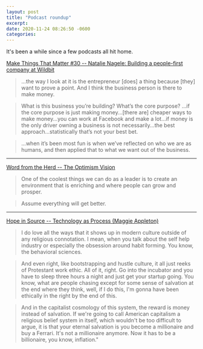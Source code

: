 ```yaml
---
layout: post
title: "Podcast roundup"
excerpt: 
date: 2020-11-24 08:26:50 -0600
categories: 
---
```


It's been a while since a few podcasts all hit home.

[Make Things That Matter #30 -- Natalie Nagele: Building a people-first company at Wildbit](https://andrewskotzko.com/natalie-nagele-building-a-people-first-company-at-wildbit/)

> ...the way I look at it is the entrepreneur [does] a thing because [they] want to prove a point. And I think the business person is there to make money.

> What is this business you’re building? What’s the core purpose? ...if the core purpose is just making money...[there are] cheaper ways to make money...you can work at Facebook and make a lot...if money is the only driver owning a business is not necessarily...the best approach...statistically that’s not your best bet.

> ...when it’s been most fun is when we’ve reflected on who we are as humans, and then applied that to what we want out of the business.

---

[Word from the Herd -- The Optimism Vision](https://open.spotify.com/episode/5w4CR2vNRWYPlq4YvdAnKf?si=jJ_aYAFwTWGiiqHDlLocxw)

> One of the coolest things we can do as a leader is to create an environment that is enriching and where people can grow and prosper.

> Assume everything will get better.

---

[Hope in Source -- Technology as Process (Maggie Appleton)](https://hopeinsource.com/process/)

> I do love all the ways that it shows up in modern culture outside of any religious connotation. I mean, when you talk about the self help industry or especially the obsession around habit forming. You know, the behavioral sciences.

> And even right, like bootstrapping and hustle culture, it all just reeks of Protestant work ethic. All of it, right. Go into the incubator and you have to sleep three hours a night and just get your startup going. You know, what are people chasing except for some sense of salvation at the end where they think, well, if I do this, I'm gonna have been ethically in the right by the end of this.

> And in the capitalist cosmology of this system, the reward is money instead of salvation. If we're going to call American capitalism a religious belief system in itself, which wouldn't be too difficult to argue, it is that your eternal salvation is you become a millionaire and buy a Ferrari. It's not a millionaire anymore. Now it has to be a billionaire, you know, inflation."
